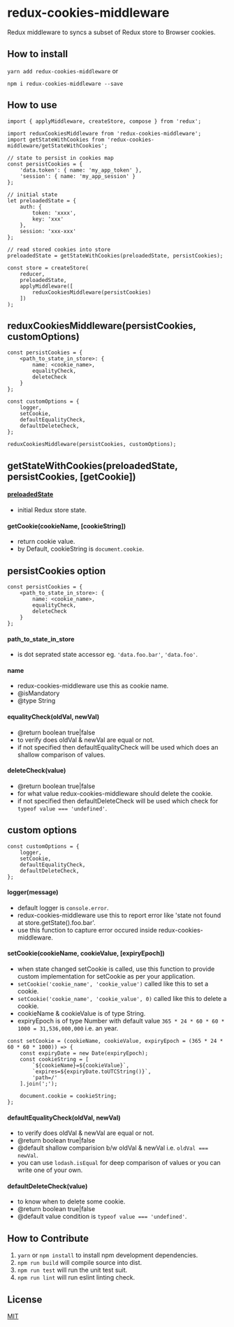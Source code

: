 # redux-cookies-middleware

Redux middleware to syncs a subset of Redux store to Browser cookies.


## How to install

```yarn add redux-cookies-middleware``` or

```npm i redux-cookies-middleware --save```


## How to use

```
import { applyMiddleware, createStore, compose } from 'redux';

import reduxCookiesMiddleware from 'redux-cookies-middleware';
import getStateWithCookies from 'redux-cookies-middleware/getStateWithCookies';

// state to persist in cookies map
const persistCookies = {
    'data.token': { name: 'my_app_token' },
    'session': { name: 'my_app_session' }
};

// initial state
let preloadedState = {
    auth: {
        token: 'xxxx',
        key: 'xxx'
    },
    session: 'xxx-xxx'
};

// read stored cookies into store
preloadedState = getStateWithCookies(preloadedState, persistCookies);

const store = createStore(
    reducer, 
    preloadedState, 
    applyMiddleware([
        reduxCookiesMiddleware(persistCookies)
    ])
);
```


## reduxCookiesMiddleware(persistCookies, customOptions)

```
const persistCookies = {
    <path_to_state_in_store>: {
        name: <cookie_name>,
        equalityCheck,
        deleteCheck
    }
};

const customOptions = {
    logger,
    setCookie,
    defaultEqualityCheck,
    defaultDeleteCheck,
};

reduxCookiesMiddleware(persistCookies, customOptions);
```


## getStateWithCookies(preloadedState, persistCookies, [getCookie])

#### [preloadedState](http://redux.js.org/docs/recipes/reducers/InitializingState.html#initializing-state)
* initial Redux store state.

#### getCookie(cookieName, [cookieString])
* return cookie value.
* by Default, cookieString is ```document.cookie```.


## persistCookies option

```
const persistCookies = {
    <path_to_state_in_store>: {
        name: <cookie_name>,
        equalityCheck,
        deleteCheck
    }
};
```

#### path_to_state_in_store
* is dot seprated state accessor eg. ```'data.foo.bar'```, ```'data.foo'```.

#### name
* redux-cookies-middleware use this as cookie name.
* @isMandatory
* @type String

#### equalityCheck(oldVal, newVal)
* @return boolean true|false
* to verify does oldVal & newVal are equal or not.
* if not specified then defaultEqualityCheck will be used which does an shallow comparison of values.

#### deleteCheck(value)
* @return boolean true|false
* for what value redux-cookies-middleware should delete the cookie.
* if not specified then defaultDeleteCheck will be used which check for ```typeof value === 'undefined'```.


## custom options

```
const customOptions = {
    logger,
    setCookie,
    defaultEqualityCheck,
    defaultDeleteCheck,
};
```

#### logger(message)
* default logger is ```console.error```.
* redux-cookies-middleware use this to report error like 'state not found at store.getState().foo.bar'.
* use this function to capture error occured inside redux-cookies-middleware.

#### setCookie(cookieName, cookieValue, [expiryEpoch])
* when state changed setCookie is called, use this function to provide custom implementation for setCookie as per your application.
* ```setCookie('cookie_name', 'cookie_value')``` called like this to set a cookie.
* ```setCookie('cookie_name', 'cookie_value', 0)``` called like this to delete a cookie.
* cookieName & cookieValue is of type String.
* expiryEpoch is of type Number with default value ```365 * 24 * 60 * 60 * 1000 = 31,536,000,000``` i.e. an year.
```
const setCookie = (cookieName, cookieValue, expiryEpoch = (365 * 24 * 60 * 60 * 1000)) => {
    const expiryDate = new Date(expiryEpoch);
    const cookieString = [
        `${cookieName}=${cookieValue}`,
        `expires=${expiryDate.toUTCString()}`,
        'path=/'
    ].join(';');

    document.cookie = cookieString;
};
```

#### defaultEqualityCheck(oldVal, newVal)
* to verify does oldVal & newVal are equal or not.
* @return boolean true|false
* @default shallow comparision b/w oldVal & newVal i.e. ```oldVal === newVal```.
* you can use ```lodash.isEqual``` for deep comparison of values or you can write one of your own.

#### defaultDeleteCheck(value)
* to know when to delete some cookie.
* @return boolean true|false
* @default value condition is ```typeof value === 'undefined'```.


## How to Contribute

1. ```yarn``` or ```npm install``` to install npm development dependencies.
2. ```npm run build``` will compile source into dist.
3. ```npm run test``` will run the unit test suit.
4. ```npm run lint``` will run eslint linting check.


## License

[MIT](LICENSE)
